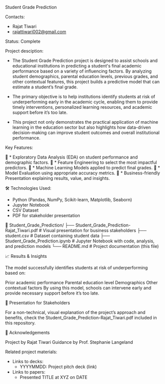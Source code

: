 Student Grade Prediction

Contacts:
* Rajat Tiwari
* rajattiwari002@gmail.com

Status: Complete

Project desciption:
* The Student Grade Prediction project is designed to assist schools and educational institutions in predicting a student's final academic performance based on a variety of influencing factors. By analyzing student demographics, parental education levels, previous grades, and other contextual features, this project builds a predictive model that can estimate a student’s final grade.

* The primary objective is to help institutions identify students at risk of underperforming early in the academic cycle, enabling them to provide timely interventions, personalized learning resources, and academic support before it’s too late.

* This project not only demonstrates the practical application of machine learning in the education sector but also highlights how data-driven decision-making can improve student outcomes and overall institutional performance.

Key Features:

📌 * Exploratory Data Analysis (EDA) on student performance and demographic factors.
📌 * Feature Engineering to select the most impactful predictors.
📌 * Machine Learning Models applied to predict final grades.
📌 * Model Evaluation using appropriate accuracy metrics.
📌 * Business-friendly Presentation explaining results, value, and insights.

🛠️ Technologies Used:

* Python (Pandas, NumPy, Scikit-learn, Matplotlib, Seaborn)
* Jupyter Notebook
* CSV Dataset
* PDF for stakeholder presentation


📁 Student_Grade_Prediction/
 ├── Student_Grade_Prediction-Rajat_Tiwari.pdf   # Visual presentation for business stakeholders
 ├── student.csv                                 # Dataset containing student data
 ├── Student_Grade_Prediction.ipynb              # Jupyter Notebook with code, analysis, and prediction models
 └── README.md                                    # Project documentation (this file)

📈 Results & Insights

The model successfully identifies students at risk of underperforming based on:

Prior academic performance
Parental education level
Demographics
Other contextual factors
By using this model, schools can intervene early and provide necessary support before it’s too late.

🎨 Presentation for Stakeholders

For a non-technical, visual explanation of the project’s approach and benefits, check the Student_Grade_Prediction-Rajat_Tiwari.pdf included in this repository.

🤝 Acknowledgements

Project by Rajat Tiwari
Guidance by Prof. Stephanie Langeland


Related project materials:
* Links to decks:
    * YYYYMMDD: Project pitch deck (link)
* Links to papers:
    * Presented TITLE at XYZ on DATE
